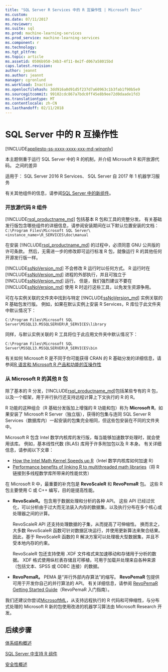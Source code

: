 ```yaml
---
title: "SQL Server R Services 中的 R 互操作性 | Microsoft Docs"
ms.custom: 
ms.date: 07/11/2017
ms.reviewer: 
ms.suite: sql
ms.prod: machine-learning-services
ms.prod_service: machine-learning-services
ms.component: r
ms.technology: 
ms.tgt_pltfrm: 
ms.topic: article
ms.assetid: 0506b950-34b3-4f11-8e2f-d067a58015bd
caps.latest.revision: 
author: jeannt
ms.author: jeannt
manager: cgronlund
ms.workload: Inactive
ms.openlocfilehash: 3dd916a0d91d5f237d7a60963c1b3fab1f90b5e9
ms.sourcegitcommit: 99102cdc867a7bdc0ff45e8b9ee72d0daade1fd3
ms.translationtype: MT
ms.contentlocale: zh-CN
ms.lasthandoff: 02/11/2018
---
```

# <a name="r-interoperability-in-sql-server"></a>SQL Server 中的 R 互操作性
[!INCLUDE[appliesto-ss-xxxx-xxxx-xxx-md-winonly](../../includes/appliesto-ss-xxxx-xxxx-xxx-md-winonly.md)]

本主题侧重于运行 SQL Server 中的 R 的机制，并介绍 Microsoft R 和开放源代码。 之间的差异

适用于： SQL Server 2016 R Services、 SQL Server 自 2017 年 1 机器学习服务

有关其他组件的信息，请参阅[SQL Server 中的新组件](../../advanced-analytics/r-services/new-components-in-sql-server-to-support-r.md)。

### <a name="open-source-r-components"></a>开放源代码 R 组件

[!INCLUDE[rsql_productname_md](../../includes/rsql-productname-md.md)] 包括基本 R 包和工具的完整分发。 有关基础发行版包含哪些组件的详细信息，请参阅安装期间在以下默认位置安装的文档：`C:\Program Files\Microsoft SQL Server\<instance_name>\R_SERVICES\doc\manual`

在安装 [!INCLUDE[rsql_productname_md](../../includes/rsql-productname-md.md)] 的过程中，必须同意 GNU 公共版的许可条款。 然后，无需进一步的修改即可运行标准 R 包，就像运行 R 的其他任何开源发行版一样。

[!INCLUDE[ssNoVersion_md](../../includes/ssnoversion-md.md)] 不会修改 R 运行时以任何方式。 R 运行时在 [!INCLUDE[ssNoVersion_md](../../includes/ssnoversion-md.md)] 进程的外部执行，并且可独立于 [!INCLUDE[ssNoVersion_md](../../includes/ssnoversion-md.md)] 运行。 但是，我们强烈建议不要在 [!INCLUDE[ssNoVersion_md](../../includes/ssnoversion-md.md)] 使用 R 时运行这些工具，以免发生资源争用。

可在与实例关联的文件夹中找到与特定 [!INCLUDE[ssNoVersion_md](../../includes/ssnoversion-md.md)] 实例关联的 R 基础包发行版。 例如，如果在默认实例上安装 R Services，R 库位于此文件夹中默认情况下：

    C:\Program Files\Microsoft SQL Server\MSSQL13.MSSQLSERVER\R_SERVICES\library

同样，与默认实例关联的 R 工具将位于此应用文件夹中默认情况下：

    C:\Program Files\Microsoft SQL Server\MSSQL13.MSSQLSERVER\R_SERVICES\bin

有关如何 Microsoft R 是不同于你可能获得 CRAN 的 R 基础分发的详细信息，请参阅[R 语言和 Microsoft R 产品和功能的互操作性](https://docs.microsoft.com/en-us/r-server/what-is-r-server-interoperability)

### <a name="additional-r-packages-from-microsoft-r"></a>从 Microsoft R 的其他 R 包

除了基本的 R 分发，[!INCLUDE[rsql_productname_md](../../includes/rsql-productname-md.md)]包括某些专有的 R 包，以及一个框架，用于并行执行还支持远程计算上下文执行的 R 的 R。

R 功能的这种组合（R 基础分发版加上增强的 R 功能和包）称为 **Microsoft R**。如果安装了 Microsoft R Server（独立版），获得的包集与连同 SQL Server R Services（数据库内）一起安装的包集完全相同，但这些包安装在不同的文件夹中。

Microsoft R 包含 Intel 数学内核库的发行版，每当能够加速数学处理时，就会使用该库。 例如，基本线性代数 (BLAS) 库用于许多附加包以及 R 本身。 有关详细信息，请参阅以下文章：

+ [How the Intel Math Kernel Speeds up R](http://blog.revolutionanalytics.com/2014/10/revolution-r-open-mkl.html)（Intel 数学内核库如何加速 R）
+ [Performance benefits of linking R to multithreaded math libraries](http://blog.revolutionanalytics.com/2010/06/performance-benefits-of-multithreaded-r.html)（将 R 链接到多线程数学库所带来的性能优势）

在 Microsoft R 中，最重要的补充包是 **RevoScaleR** 和 **RevoPemaR** 包。 这些 R 包主要使用 C 或 C++ 编写，目的是提高性能。

+ **RevoScaleR。** 包含用于数据处理和分析的各种 API。 这些 API 已经过优化，可以分析由于过大而无法装入内存的数据集，以及执行分布在多个核心或处理器之间的计算。

   RevoScaleR API 还支持处理数据的子集，从而提高了可伸缩性。 换而言之，大多数 RevoScaleR 函数可针对数据区块运行，并使用更新算法来聚合结果。 因此，基于 RevoScaleR 函数的 R 解决方案可以处理极大型数据集，并且不受本地内存的约束。

  RevoScaleR 包还支持使用 .XDF 文件格式来加速移动和存储用于分析的数据。 XDF 格式使用纵栏表存储且可移植，可用于加载并处理来自各种来源（包括文本、SPSS 或 ODBC 连接）的数据。 

+ **RevoPemaR。** PEMA 是“并行外部内存算法”的缩写。 **RevoPemaR** 包提供可用于开发你自己的并行算法的 API。 有关详细信息，请参阅 [RevoPemaR Getting Started Guide](https://docs.microsoft.com/r-server/r/how-to-developer-pemar)（RevoPemaR 入门指南）。

我们还建议你尝试[MicrosoftML](https://docs.microsoft.com/r-server/r/concept-what-is-the-microsoftml-package)，从支持远程执行的 R 代码和可伸缩性，与分布式处理的 Microsoft R 新的包使用改进的机器学习算法由 Microsoft Research 开发。

## <a name="next-steps"></a>后续步骤

[体系结构概述](../../advanced-analytics/r/architecture-overview-sql-server-r.md)

[SQL Server 中支持 R 组件](../../advanced-analytics/r/new-components-in-sql-server-to-support-r.md)

[安全性概述](../../advanced-analytics/r/security-overview-sql-server-r.md)

